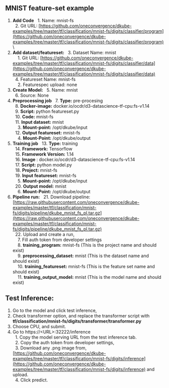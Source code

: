 ## **MNIST feature-set example**



1. **Add Code**
&nbsp;&nbsp;1. Name: mnist-fs \
&nbsp;&nbsp;2. Git URL: [https://github.com/oneconvergence/dkube-examples/tree/master/tf/classification/mnist-fs/digits/classifier/program](https://github.com/oneconvergence/dkube-examples/tree/master/tf/classification/mnist-fs/digits/classifier/program) \
2. **Add dataset/featureset:**
&nbsp;&nbsp;3. Dataset Name: mnist \
&nbsp;&nbsp;&nbsp;&nbsp;1. Git URL: [https://github.com/oneconvergence/dkube-examples/tree/master/tf/classification/mnist-fs/digits/classifier/data](https://github.com/oneconvergence/dkube-examples/tree/master/tf/classification/mnist-fs/digits/classifier/data) \
&nbsp;&nbsp;4. Featureset Name: mnist-fs \
&nbsp;&nbsp;&nbsp;&nbsp;2. Featurespec upload: none 
3. **Create Model:**
&nbsp;&nbsp;5. Name: mnist \
&nbsp;&nbsp;6. Source: None 
4. **Preprocessing job**
&nbsp;&nbsp;7. **Type:** pre-procesing \
&nbsp;&nbsp;8. **Docker-image:** docker.io/ocdr/d3-datascience-tf-cpu:fs-v1.14 \
&nbsp;&nbsp;9. **Script:** python featureset.py \
&nbsp;&nbsp;10. **Code:** mnist-fs \
&nbsp;&nbsp;11. **Input dataset:** mnist \
&nbsp;&nbsp;&nbsp;&nbsp;3. **Mount-point:** /opt/dkube/input \
&nbsp;&nbsp;12. **Output featureset:** mnist-fs \
&nbsp;&nbsp;&nbsp;&nbsp;4. **Mount-Point:** /opt/dkube/output 
5. **Training job**
&nbsp;&nbsp;13. **Type:** training \
&nbsp;&nbsp;14. **Framework:** Tensorflow \
&nbsp;&nbsp;15. **Framework Version:** 1.14 \
&nbsp;&nbsp;16. **Image** : docker.io/ocdr/d3-datascience-tf-cpu:fs-v1.14 \
&nbsp;&nbsp;17. **Script:** python model.py \
&nbsp;&nbsp;18. **Project:** mnist-fs \
&nbsp;&nbsp;19. **Input featureset:** mnist-fs \
&nbsp;&nbsp;&nbsp;&nbsp;5. **Mount-point:** /opt/dkube/input \
&nbsp;&nbsp;20. **Output model:** mnist \
&nbsp;&nbsp;&nbsp;&nbsp;6. **Mount-Point:** /opt/dkube/output 
6. **Pipeline run:**
&nbsp;&nbsp;21. Download pipeline: [https://raw.githubusercontent.com/oneconvergence/dkube-examples/master/tf/classification/mnist-fs/digits/pipeline/dkube_mnist_fs_pl.tar.gz](https://raw.githubusercontent.com/oneconvergence/dkube-examples/master/tf/classification/mnist-fs/digits/pipeline/dkube_mnist_fs_pl.tar.gz) \
&nbsp;&nbsp;22. Upload and create a run, \
&nbsp;&nbsp;&nbsp;&nbsp;7. Fill auth token from developer settings \
&nbsp;&nbsp;&nbsp;&nbsp;8. **training_program:** mnist-fs (This is the project name and should exist) \
&nbsp;&nbsp;&nbsp;&nbsp;9. **preprocessing_dataset:** mnist (This is the dataset name and should exist) \
&nbsp;&nbsp;&nbsp;&nbsp;10. **training_featureset:** mnist-fs  (This is the feature set name and should exist) \
&nbsp;&nbsp;&nbsp;&nbsp;11. **training_output_model:** mnist (This is the model name and should exist) 


## **Test Inference:**



1. Go to the model and click test inference, 
2. Check transformer option, and replace the transformer script with **tf/classification/mnist-fs/digits/transformer/transformer.py** 
3. Choose CPU, and submit. 
4. Go to https://&lt;URL>:32222/inference \
&nbsp;&nbsp;1. Copy the model serving URL from the test inference tab. \
&nbsp;&nbsp;2. Copy the auth token from developer settings, \
&nbsp;&nbsp;3. Download any .png image from, [https://github.com/oneconvergence/dkube-examples/tree/master/tf/classification/mnist-fs/digits/inference](https://github.com/oneconvergence/dkube-examples/tree/master/tf/classification/mnist-fs/digits/inference) and upload. \
&nbsp;&nbsp;4. Click predict.